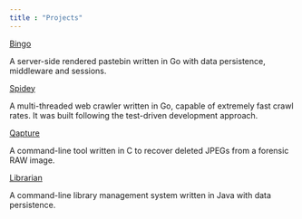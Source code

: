 ```yaml
---
title : "Projects"
---
```


[Bingo](https://github.com/anirudhsudhir/Bingo)

A server-side rendered pastebin written in Go with data persistence, middleware and sessions.

[Spidey](https://github.com/anirudhsudhir/Spidey)

A multi-threaded web crawler written in Go, capable of extremely fast crawl rates. It was built following the test-driven development approach.

[Qapture](https://github.com/anirudhsudhir/Qapture)

A command-line tool written in C to recover deleted JPEGs from a forensic RAW image.

[Librarian](https://github.com/anirudhsudhir/Librarian)

A command-line library management system written in Java with data persistence.
